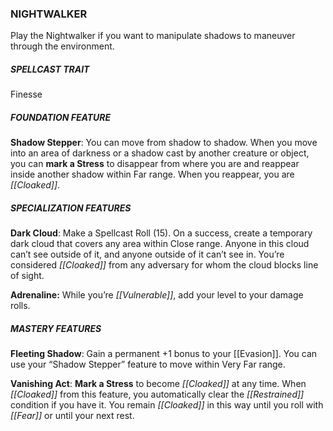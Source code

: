 ### NIGHTWALKER
Play the Nightwalker if you want to manipulate shadows to maneuver through the environment.

##### SPELLCAST TRAIT
Finesse

##### FOUNDATION FEATURE
**Shadow Stepper**: You can move from shadow to shadow. When you move into an area of darkness or a shadow cast by another creature or object, you can **mark a Stress** to disappear from where you are and reappear inside another shadow within Far range. When you reappear, you are *[[Cloaked]]*.

##### SPECIALIZATION FEATURES
**Dark Cloud**: Make a Spellcast Roll (15). On a success, create a temporary dark cloud that covers any area within Close range. Anyone in this cloud can’t see outside of it, and anyone outside of it can’t see in. You’re considered *[[Cloaked]]* from any adversary for whom the cloud blocks line of sight.  

**Adrenaline:** While you’re *[[Vulnerable]]*, add your level to your damage rolls.

##### MASTERY FEATURES
**Fleeting Shadow**: Gain a permanent +1 bonus to your [[Evasion]]. You can use your “Shadow Stepper” feature to move within Very Far range.  

**Vanishing Act**: **Mark a Stress** to become *[[Cloaked]]* at any time. When *[[Cloaked]]* from this feature, you automatically clear the *[[Restrained]]* condition if you have it. You remain *[[Cloaked]]* in this way until you roll with *[[Fear]]* or until your next rest.
